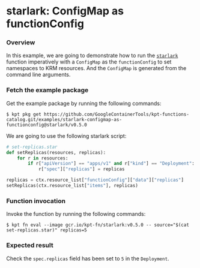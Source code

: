 # starlark: ConfigMap as functionConfig

### Overview

In this example, we are going to demonstrate how to run the [`starlark`]
function imperatively with a `ConfigMap` as the `functionConfig` to set
namespaces to KRM resources. And the `ConfigMap` is generated from the command
line arguments.

### Fetch the example package

Get the example package by running the following commands:

```shell
$ kpt pkg get https://github.com/GoogleContainerTools/kpt-functions-catalog.git/examples/starlark-configmap-as-functionconfig@starlark/v0.5.0
```

We are going to use the following starlark script:

```python
# set-replicas.star
def setReplicas(resources, replicas):
    for r in resources:
        if r["apiVersion"] == "apps/v1" and r["kind"] == "Deployment":
            r["spec"]["replicas"] = replicas

replicas = ctx.resource_list["functionConfig"]["data"]["replicas"]
setReplicas(ctx.resource_list["items"], replicas)
```

### Function invocation

Invoke the function by running the following commands:

```shell
$ kpt fn eval --image gcr.io/kpt-fn/starlark:v0.5.0 -- source="$(cat set-replicas.star)" replicas=5
```

### Expected result

Check the `spec.replicas` field has been set to `5` in the `Deployment`.

[`starlark`]: https://catalog.kpt.dev/starlark/v0.5/
